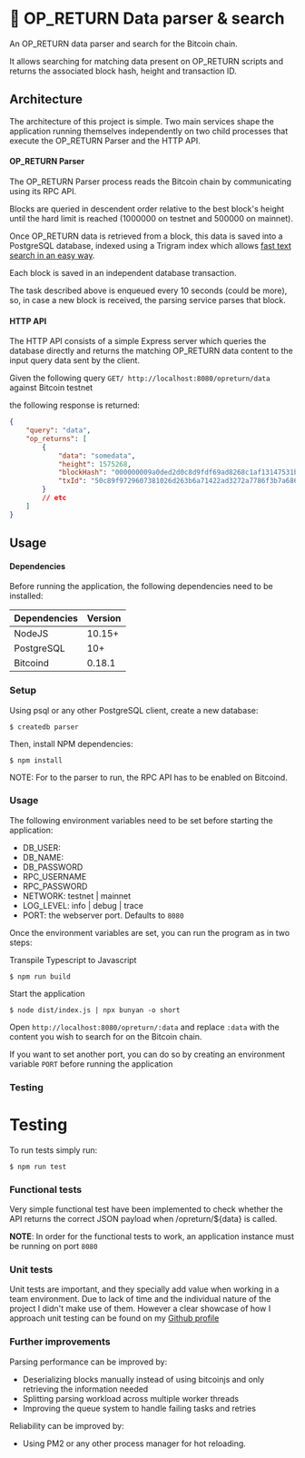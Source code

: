 # 🔬 OP_RETURN Data parser & search

An OP_RETURN data parser and search for the Bitcoin chain.

It allows searching for matching data present on OP_RETURN scripts and returns the
associated block hash, height and transaction ID.

## Architecture

The architecture of this project is simple. Two main services shape the application
running themselves independently on two child processes that execute the OP_RETURN Parser
and the HTTP API.

#### OP_RETURN Parser

The OP_RETURN Parser process reads the Bitcoin chain by communicating using its RPC API.

Blocks are queried in descendent order relative to the best block's height until the hard limit
is reached (1000000 on testnet and 500000 on mainnet).

Once OP_RETURN data is retrieved from a block, this data is saved into a PostgreSQL database,
indexed using a Trigram index which allows [fast text search in an easy way](https://about.gitlab.com/blog/2016/03/18/fast-search-using-postgresql-trigram-indexes/).

Each block is saved in an independent database transaction.

The task described above is enqueued every 10 seconds (could be more), so, in case a new block is received, the parsing service parses that block.

#### HTTP API

The HTTP API consists of a simple Express server which queries the database directly and returns
the matching OP_RETURN data content to the input query data sent by the client.

Given the following query `GET/ http://localhost:8080/opreturn/data` against Bitcoin testnet

the following response is returned:

```json
{
	"query": "data",
	"op_returns": [
		{
			"data": "somedata",
			"height": 1575268,
			"blockHash": "000000009a0ded2d0c8d9fdf69ad8268c1af13147531bf43f2b25003883371e5",
			"txId": "50c89f9729607381026d263b6a71422ad3272a7786f3b7a68601617afa8c8581"
		}
		// etc
	]
}
```

## Usage

#### Dependencies

Before running the application, the following dependencies need to be installed:

| Dependencies | Version |
| ------------ | ------- |
| NodeJS       | 10.15+  |
| PostgreSQL   | 10+     |
| Bitcoind     | 0.18.1  |

### Setup

Using psql or any other PostgreSQL client, create a new database:

```
$ createdb parser
```

Then, install NPM dependencies:

```
$ npm install
```

NOTE: For to the parser to run, the RPC API has to be enabled on Bitcoind.

### Usage

The following environment variables need to be set before starting the application:

- DB_USER:
- DB_NAME:
- DB_PASSWORD
- RPC_USERNAME
- RPC_PASSWORD
- NETWORK: testnet | mainnet
- LOG_LEVEL: info | debug | trace
- PORT: the webserver port. Defaults to `8080`

Once the environment variables are set, you can run the program as in two steps:

Transpile Typescript to Javascript

```
$ npm run build
```

Start the application

```
$ node dist/index.js | npx bunyan -o short
```

Open `http://localhost:8080/opreturn/:data` and replace `:data` with the content you
wish to search for on the Bitcoin chain.

If you want to set another port, you can do so by creating an environment variable `PORT` before
running the application

### Testing

# Testing

To run tests simply run:

```
$ npm run test
```

### Functional tests

Very simple functional test have been implemented to check whether the API
returns the correct JSON payload when /opreturn/\${data} is called.

**NOTE**: In order for the functional tests to work, an application instance must be
running on port `8080`

### Unit tests

Unit tests are important, and they specially add value when working in a team environment.
Due to lack of time and the individual nature of the project I didn't make use of them.
However a clear showcase of how I approach unit testing can be found on my [Github profile](https://github.com/limiaspasdaniel)

### Further improvements

Parsing performance can be improved by:

- Deserializing blocks manually instead of using bitcoinjs and only retrieving the information needed
- Splitting parsing workload across multiple worker threads
- Improving the queue system to handle failing tasks and retries

Reliability can be improved by:

- Using PM2 or any other process manager for hot reloading.
